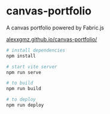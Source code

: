 # canvas-portfolio

A canvas portfolio powered by Fabric.js

[alexxgmz.github.io/canvas-portfolio/](https://alexxgmz.github.io/canvas-portfolio/)

```bash
# install dependencies
npm install

# start vite server
npm run serve

# to build
npm run build

# to deploy
npm run deploy
```
